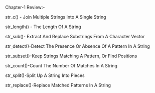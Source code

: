 Chapter-1 Review:-


str_c() - Join Multiple Strings Into A Single String

str_length() - The Length Of A String

str_sub()- Extract And Replace Substrings From A Character Vector

str_detect()-Detect The Presence Or Absence Of A Pattern In A String

str_subset()-Keep Strings Matching A Pattern, Or Find Positions

str_count()-Count The Number Of Matches In A String

str_split()-Split Up A String Into Pieces

str_replace()-Replace Matched Patterns In A String

